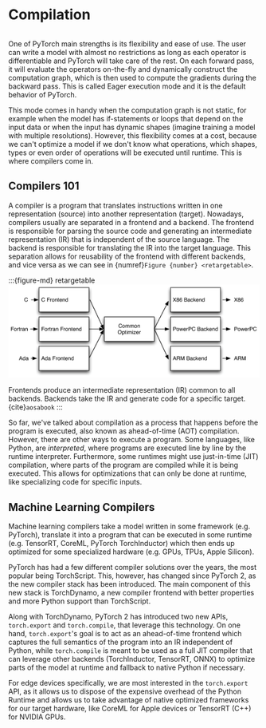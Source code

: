 # Compilation

```{contents}
```

One of PyTorch main strengths is its flexibility and ease of use. The user can write a model with almost no restrictions as long as each operator is differentiable and PyTorch will take care of the rest. On each forward pass, it will evaluate the operators on-the-fly and dynamically construct the computation graph, which is then used to compute the gradients during the backward pass. This is called Eager execution mode and it is the default behavior of PyTorch.

This mode comes in handy when the computation graph is not static, for example when the model has if-statements or loops that depend on the input data or when the input has dynamic shapes (imagine training a model with multiple resolutions). However, this flexibility comes at a cost, because we can't optimize a model if we don't know what operations, which shapes, types or even order of operations will be executed until runtime. This is where compilers come in.

## Compilers 101

A compiler is a program that translates instructions written in one representation (source) into another representation (target). Nowadays, compilers usually are separated in a frontend and a backend. The frontend is responsible for parsing the source code and generating an intermediate representation (IR) that is independent of the source language. The backend is responsible for translating the IR into the target language. This separation allows for reusability of the frontend with different backends, and vice versa as we can see in {numref}`Figure {number} <retargetable>`.

:::{figure-md} retargetable
<img src="retargetable.png" alt="Retargetable Compilers">

Frontends produce an intermediate representation (IR) common to all backends. Backends take the IR and generate code for a specific target. {cite}`aosabook`
:::

So far, we've talked about compilation as a process that happens before the program is executed, also known as ahead-of-time (AOT) compilation. However, there are other ways to execute a program. Some languages, like Python, are *interpreted*, where programs are executed line by line by the runtime interpreter. Furthermore, some runtimes might use just-in-time (JIT) compilation, where parts of the program are compiled while it is being executed. This allows for optimizations that can only be done at runtime, like specializing code for specific inputs.


## Machine Learning Compilers

Machine learning compilers take a model written in some framework (e.g. PyTorch), translate it into a program that can be executed in some runtime (e.g. TensorRT, CoreML, PyTorch TorchInductor) which then ends up optimized for some specialized hardware (e.g. GPUs, TPUs, Apple Silicon). 
 
PyTorch has had a few different compiler solutions over the years, the most popular being TorchScript. This, however, has changed since PyTorch 2, as the new compiler stack has been introduced. The main component of this new stack is TorchDynamo, a new compiler frontend with better properties and more Python support than TorchScript. 

Along with TorchDynamo, PyTorch 2 has introduced two new APIs, `torch.export` and `torch.compile`, that leverage this technology. On one hand, `torch.export`'s goal is to act as an ahead-of-time frontend which captures the full semantics of the program into an IR independent of Python, while `torch.compile` is meant to be used as a full JIT compiler that can leverage other backends (TorchInductor, TensorRT, ONNX) to optimize parts of the model at runtime and fallback to native Python if necessary. 

For edge devices specifically, we are most interested in the `torch.export` API, as it allows us to dispose of the expensive overhead of the Python Runtime and allows us to take advantage of native optimized frameworks for our target hardware, like CoreML for Apple devices or TensorRT (C++) for NVIDIA GPUs. 
